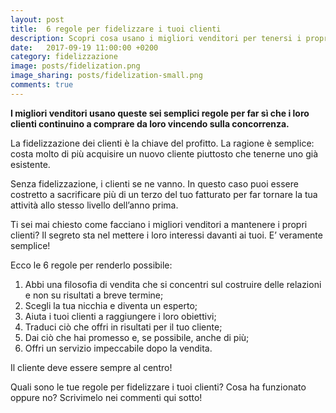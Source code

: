 ```yaml
---
layout: post
title:  6 regole per fidelizzare i tuoi clienti
description: Scopri cosa usano i migliori venditori per tenersi i propri clienti
date:   2017-09-19 11:00:00 +0200
category: fidelizzazione
image: posts/fidelization.png
image_sharing: posts/fidelization-small.png
comments: true
---
```


**I migliori venditori usano queste sei semplici regole per far sì che i loro clienti continuino a comprare da loro vincendo sulla concorrenza.**


La fidelizzazione dei clienti è la chiave del profitto. La ragione è semplice: costa molto di più acquisire un nuovo cliente piuttosto che tenerne uno già esistente.

Senza fidelizzazione, i clienti se ne vanno. In questo caso puoi essere costretto a sacrificare più di un terzo del tuo fatturato per far tornare la tua attività allo stesso livello dell’anno prima.

Ti sei mai chiesto come facciano i migliori venditori a mantenere i propri clienti?  Il segreto sta nel mettere i loro interessi davanti ai tuoi. E’ veramente semplice!

Ecco le 6 regole per renderlo possibile:

1. Abbi una filosofia di vendita che si concentri sul costruire delle relazioni e non su risultati a breve termine;
2. Scegli la tua nicchia e diventa un esperto;
3. Aiuta i tuoi clienti a raggiungere i loro obiettivi;
4. Traduci ciò che offri in risultati per il tuo cliente;
5. Dai ciò che hai promesso e, se possibile, anche di più;
6. Offri un servizio impeccabile dopo la vendita.

Il cliente deve essere sempre al centro!

Quali sono le tue regole per fidelizzare i tuoi clienti? Cosa ha funzionato oppure no? Scrivimelo nei commenti qui sotto!
